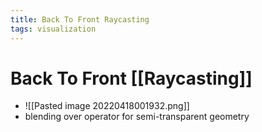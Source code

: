 ```yaml
---
title: Back To Front Raycasting
tags: visualization
---
```


# Back To Front [[Raycasting]]
- ![[Pasted image 20220418001932.png]]
- blending over operator for semi-transparent geometry














